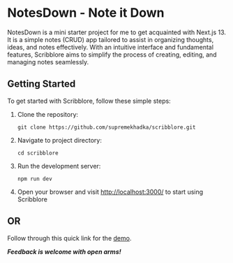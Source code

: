 # NotesDown - Note it Down

NotesDown is a mini starter project for me to get acquainted with Next.js 13. It is a simple notes (CRUD) app tailored to assist in organizing thoughts, ideas, and notes effectively. With an intuitive interface and fundamental features, Scribblore aims to simplify the process of creating, editing, and managing notes seamlessly.

## Getting Started

To get started with Scribblore, follow these simple steps:

1. Clone the repository:

   ```
   git clone https://github.com/supremekhadka/scribblore.git
   ```

2. Navigate to project directory:

   ```
   cd scribblore
   ```

3. Run the development server:

   ```
   npm run dev
   ```

4. Open your browser and visit [http://localhost:3000/](http://localhost:3000/) to start using Scribblore

## OR

Follow through this quick link for the [demo](https://scribblore.vercel.app).

***Feedback is welcome with open arms!***

